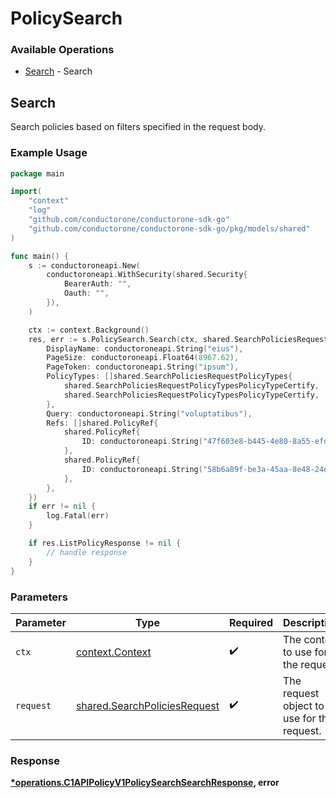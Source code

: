 # PolicySearch

### Available Operations

* [Search](#search) - Search

## Search

Search policies based on filters specified in the request body.

### Example Usage

```go
package main

import(
	"context"
	"log"
	"github.com/conductorone/conductorone-sdk-go"
	"github.com/conductorone/conductorone-sdk-go/pkg/models/shared"
)

func main() {
    s := conductoroneapi.New(
        conductoroneapi.WithSecurity(shared.Security{
            BearerAuth: "",
            Oauth: "",
        }),
    )

    ctx := context.Background()
    res, err := s.PolicySearch.Search(ctx, shared.SearchPoliciesRequest{
        DisplayName: conductoroneapi.String("eius"),
        PageSize: conductoroneapi.Float64(8967.62),
        PageToken: conductoroneapi.String("ipsum"),
        PolicyTypes: []shared.SearchPoliciesRequestPolicyTypes{
            shared.SearchPoliciesRequestPolicyTypesPolicyTypeCertify,
            shared.SearchPoliciesRequestPolicyTypesPolicyTypeCertify,
        },
        Query: conductoroneapi.String("voluptatibus"),
        Refs: []shared.PolicyRef{
            shared.PolicyRef{
                ID: conductoroneapi.String("47f603e8-b445-4e80-8a55-efd20e457e18"),
            },
            shared.PolicyRef{
                ID: conductoroneapi.String("58b6a89f-be3a-45aa-8e48-24d0ab407508"),
            },
        },
    })
    if err != nil {
        log.Fatal(err)
    }

    if res.ListPolicyResponse != nil {
        // handle response
    }
}
```

### Parameters

| Parameter                                                                    | Type                                                                         | Required                                                                     | Description                                                                  |
| ---------------------------------------------------------------------------- | ---------------------------------------------------------------------------- | ---------------------------------------------------------------------------- | ---------------------------------------------------------------------------- |
| `ctx`                                                                        | [context.Context](https://pkg.go.dev/context#Context)                        | :heavy_check_mark:                                                           | The context to use for the request.                                          |
| `request`                                                                    | [shared.SearchPoliciesRequest](../../models/shared/searchpoliciesrequest.md) | :heavy_check_mark:                                                           | The request object to use for the request.                                   |


### Response

**[*operations.C1APIPolicyV1PolicySearchSearchResponse](../../models/operations/c1apipolicyv1policysearchsearchresponse.md), error**


